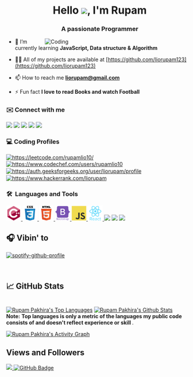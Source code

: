 <h1 align="center">Hello <img src="https://raw.githubusercontent.com/MartinHeinz/MartinHeinz/master/wave.gif" width="30px">, I'm Rupam</h1>
<h3 align="center">A passionate Programmer</h3>

<img align="right" alt="Coding" width="400" src="https://media.giphy.com/media/qgQUggAC3Pfv687qPC/giphy.gif">

- 🌱 I’m currently learning **JavaScript, Data structure & Algorithm**

- 👨‍💻 All of my projects are available at [https://github.com/liorupam123](https://github.com/liorupam123)

- 📫 How to reach me **liorupam@gmail.com**

- ⚡ Fun fact **I love to read Books and watch Football**

### :envelope: Connect with me
<p align="left">
<a href = "https://www.linkedin.com/in/rupam-pakhira-250b2b1bb/"><img src="https://img.icons8.com/fluent/48/000000/linkedin.png"/></a>
<a href = "https://twitter.com/rupam_lio"><img src="https://img.icons8.com/fluent/48/000000/twitter.png"/></a>
<a href = "https://www.instagram.com/liorupam/"><img src="https://img.icons8.com/fluent/48/000000/instagram-new.png"/></a>
<a href = "https://www.facebook.com/rupam.pakhira.33/"><img src="https://img.icons8.com/fluency/48/000000/facebook-new.png"/></a>
<a href=  "https://open.spotify.com/user/yn5gv9ixnr4iwghlmgfz0cag4"><img src="https://img.icons8.com/fluency/48/000000/spotify.png"/></a>

</p>

 ### 💻 Coding Profiles
<p align="left">
<a href="https://leetcode.com/rupamlio10/" target="_blank" ><img align="center" src="https://raw.githubusercontent.com/rahuldkjain/github-profile-readme-generator/master/src/images/icons/Social/leet-code.svg" alt="https://leetcode.com/rupamlio10/" height="30" width="40" /></a>
<a href="https://www.codechef.com/users/rupamlio10" target="_blank" ><img align="center" src="https://img.icons8.com/fluency/48/000000/codechef.png" alt="https://www.codechef.com/users/rupamlio10" height="30" width="40" /></a>
<a href="https://auth.geeksforgeeks.org/user/liorupam/profile" target="_blank" ><img align="center" src="https://img.icons8.com/color/48/000000/GeeksforGeeks.png" alt="https://auth.geeksforgeeks.org/user/liorupam/profile" /></a>
<a href="https://www.hackerrank.com/liorupam" target="_blank" ><img align="center" src="https://img.icons8.com/external-tal-revivo-shadow-tal-revivo/36/000000/external-hackerrank-is-a-technology-company-that-focuses-on-competitive-programming-logo-shadow-tal-revivo.png" alt="https://www.hackerrank.com/liorupam" /></a>


</p>

### 🛠 &nbsp;Languages and Tools
<p align="left">  <a href="https://www.w3schools.com/cpp/" target="_blank" rel="noreferrer"> <img src="https://raw.githubusercontent.com/devicons/devicon/master/icons/cplusplus/cplusplus-original.svg" alt="cplusplus" width="40" height="40"/> </a> <a href="https://www.w3schools.com/css/" target="_blank" rel="noreferrer"> <img src="https://raw.githubusercontent.com/devicons/devicon/master/icons/css3/css3-original-wordmark.svg" alt="css3" width="40" height="40"/> </a> <a href="https://www.w3.org/html/" target="_blank" rel="noreferrer"> <img src="https://raw.githubusercontent.com/devicons/devicon/master/icons/html5/html5-original-wordmark.svg" alt="html5" width="40" height="40"/> </a>
<a href="https://getbootstrap.com" target="_blank" rel="noreferrer"> <img src="https://raw.githubusercontent.com/devicons/devicon/master/icons/bootstrap/bootstrap-plain-wordmark.svg" alt="bootstrap" width="40" height="40"/> </a> <a href="https://developer.mozilla.org/en-US/docs/Web/JavaScript" target="_blank" rel="noreferrer"> <img src="https://raw.githubusercontent.com/devicons/devicon/master/icons/javascript/javascript-original.svg" alt="javascript" width="40" height="40"/> </a> <a href="https://reactjs.org/" target="_blank" rel="noreferrer"> <img src="https://raw.githubusercontent.com/devicons/devicon/master/icons/react/react-original-wordmark.svg" alt="react" width="40" height="40"/> </a> <img src="https://img.icons8.com/fluency/42/000000/visual-studio-code-2019.png"/> <img src="https://img.icons8.com/fluency/42/000000/sublime-text.png"/> <img src="https://img.icons8.com/color/42/000000/notion--v1.png"/> </p>

## 🎧 Vibin' to

[![spotify-github-profile](https://spotify-github-profile.vercel.app/api/view?uid=yn5gv9ixnr4iwghlmgfz0cag4&cover_image=true&theme=natemoo-re&bar_color=53b14f&bar_color_cover=false)](https://spotify-github-profile.vercel.app/api/view?uid=yn5gv9ixnr4iwghlmgfz0cag4&redirect=true)


<br/>

## &#x1f4c8; GitHub Stats

  <br/>
  <a href="https://github.com/liorupam123/github-readme-stats"><img alt="Rupam Pakhira's Top Languages" src="https://github-readme-stats.vercel.app/api/top-langs/?username=liorupam123&langs_count=8&count_private=true&layout=compact&theme=react&hide_border=true&bg_color=0D1117" /></a>
    <a href="https://github.com/liorupam123/github-readme-stats"><img alt="Rupam Pakhira's Github Stats" src="https://github-readme-stats.vercel.app/api?username=liorupam123&show_icons=true&count_private=true&theme=react&hide_border=true&bg_color=0D1117" /></a>
  <br/>
 <b>Note:</b> <b> Top languages is only a metric of the languages my public code consists of and doesn't reflect experience or skill </b>.

<br/>

<a href="https://github.com/liorupam123/github-readme-activity-graph"><img alt="Rupam Pakhira's Activity Graph" src="https://activity-graph.herokuapp.com/graph?username=liorupam123&bg_color=0D1117&color=5BCDEC&line=5BCDEC&point=FFFFFF&hide_border=true" /></a>

## Views and Followers
<a href="https://github.com/Meghna-DAS/github-profile-views-counter">
    <img src="https://komarev.com/ghpvc/?username=liorupam123">
</a>
<a href="https://github.com/liorupam123?tab=followers"><img src="https://img.shields.io/github/followers/liorupam123?label=Followers&style=social" alt="GitHub Badge"></a>
